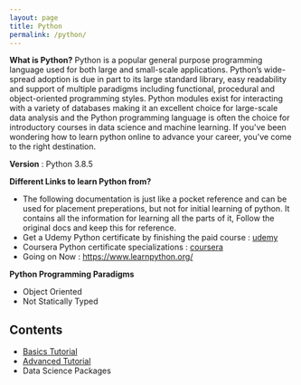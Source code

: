 ```yaml
---
layout: page
title: Python
permalink: /python/
---
```


__What is Python?__ Python is a popular general purpose programming language used for both large and small-scale applications. Python’s wide-spread adoption is due in part to its large standard library, easy readability and support of multiple paradigms including functional, procedural and object-oriented programming styles. Python modules exist for interacting with a variety of databases making it an excellent choice for large-scale data analysis and the Python programming language is often the choice for introductory courses in data science and machine learning. If you've been wondering how to learn python online to advance your career, you've come to the right destination.

__Version__ : Python 3.8.5

__Different Links to learn Python from?__
* The following documentation is just like a pocket reference and can be used for placement preperations, but not for initial learning of python. It contains all the information for learning all the parts of it, Follow the original docs and keep this for reference.
* Get a Udemy Python certificate by finishing the paid course : [udemy](https://www.udemy.com/course/python-the-complete-python-developer-course/)
* Coursera Python certificate specializations : [coursera](https://www.coursera.org/search?query=python&index=prod_all_products_term_optimization&entityTypeDescription=Specializations&allLanguages=English&productDifficultyLevel=Beginner)
* Going on Now : https://www.learnpython.org/

__Python Programming Paradigms__
- Object Oriented
- Not Statically Typed

## Contents
* [Basics Tutorial](/python/basics)
* [Advanced Tutorial](/python/advanced)
* Data Science Packages